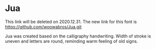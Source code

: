 # Jua
This link will be deleted on 2020.12.31. The new link for this font is https://github.com/woowabros/Jua.git

Jua was created based on the calligraphy handwriting. Width of stroke is uneven and letters are round, reminding warm feeling of old signs.  
